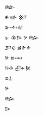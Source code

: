 <div class='block'>
<div class='line'>𒈗</div>
<div class='line'>𒀭𒀝 𒆜𒈫</div>
<div class='line'>𒅕𒋾𒄷</div>
<div class='line'>𒉡 𒆠𒄿 𒃻 𒈗</div>
<div class='line'>𒂅𒌒 𒂊𒉿𒅆</div>
<div class='line'>𒃻 𒊺𒆰</div>
<div class='line'>𒀀𒈾 𒌷𒄬𒍮</div>
<div class='line'>𒊺𒁇</div>
<div class='line'>𒃻</div>
<div class='line'>𒈗</div>
<div class='line'>𒄿</div>
</div>